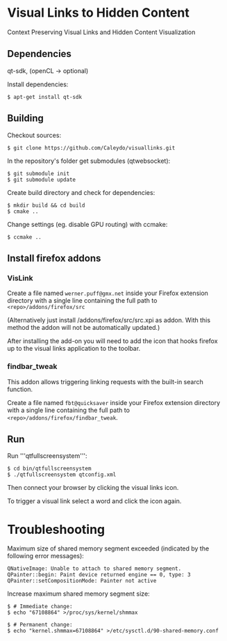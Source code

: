 # Visual Links to Hidden Content

Context Preserving Visual Links and Hidden Content Visualization 


## Dependencies

qt-sdk, (openCL -> optional)

Install dependencies:

    $ apt-get install qt-sdk

## Building

Checkout sources:

    $ git clone https://github.com/Caleydo/visuallinks.git

In the repository's folder get submodules (qtwebsocket):

    $ git submodule init
    $ git submodule update

Create build directory and check for dependencies:

    $ mkdir build && cd build
    $ cmake ..

Change settings (eg. disable GPU routing) with ccmake:

    $ ccmake ..

## Install firefox addons

### VisLink

Create a file named `werner.puff@gmx.net` inside your Firefox extension directory
with a single line containing the full path to `<repo>/addons/firefox/src`

(Alternatively just install <repo>/addons/firefox/src/src.xpi as addon. With this
method the addon will not be automatically updated.)

After installing the add-on you will need to add the icon that hooks firefox up to the visual links application to the toolbar.

### findbar_tweak

This addon allows triggering linking requests with the built-in search function.

Create a file named `fbt@quicksaver` inside your Firefox extension directory
with a single line containing the full path to `<repo>/addons/firefox/findbar_tweak`.

## Run

Run '''qtfullscreensystem''':

    $ cd bin/qtfullscreensystem
    $ ./qtfullscreensystem qtconfig.xml
  
Then connect your browser by clicking the visual links icon. 

To trigger a visual link select a word and click the icon again.

# Troubleshooting

Maximum size of shared memory segment exceeded (indicated by the following error
messages):

    QNativeImage: Unable to attach to shared memory segment. 
    QPainter::begin: Paint device returned engine == 0, type: 3
    QPainter::setCompositionMode: Painter not active

Increase maximum shared memory segment size:

    $ # Immediate change:
    $ echo "67108864" >/proc/sys/kernel/shmmax

    $ # Permanent change:
    $ echo "kernel.shmmax=67108864" >/etc/sysctl.d/90-shared-memory.conf
